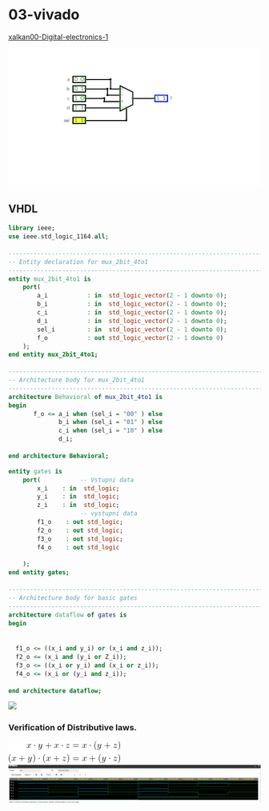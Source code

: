# 03-vivado
[xalkan00-Digital-electronics-1](https://github.com/xalkan00/Digital-electronics-1)

<img src="https://github.com/xalkan00/Digital-electronics-1/blob/main/Labs/03-vivado/image/mux.png" /> 

## VHDL
```VHDL
library ieee;
use ieee.std_logic_1164.all;

------------------------------------------------------------------------
-- Entity declaration for mux_2bit_4to1
------------------------------------------------------------------------
entity mux_2bit_4to1 is
    port(
        a_i           : in  std_logic_vector(2 - 1 downto 0);
		b_i           : in  std_logic_vector(2 - 1 downto 0);
		c_i           : in  std_logic_vector(2 - 1 downto 0);
		d_i           : in  std_logic_vector(2 - 1 downto 0);
		sel_i         : in  std_logic_vector(2 - 1 downto 0);
        f_o           : out std_logic_vector(2 - 1 downto 0)     
    );
end entity mux_2bit_4to1;

------------------------------------------------------------------------
-- Architecture body for mux_2bit_4to1
------------------------------------------------------------------------
architecture Behavioral of mux_2bit_4to1 is
begin
       f_o <= a_i when (sel_i = "00" ) else
              b_i when (sel_i = "01" ) else
              c_i when (sel_i = "10" ) else
              d_i;

end architecture Behavioral;

```


``` VHDL
entity gates is
    port(           -- Vstupni data
        x_i    : in  std_logic;         
        y_i    : in  std_logic;         
        z_i    : in  std_logic;    
        			-- vystupni data
        f1_o    : out std_logic;
        f2_o    : out std_logic;
        f3_o    : out std_logic;
        f4_o    : out std_logic
       
    );
end entity gates;

------------------------------------------------------------------------
-- Architecture body for basic gates
------------------------------------------------------------------------
architecture dataflow of gates is
begin
 
  
  f1_o <= ((x_i and y_i) or (x_i and z_i));
  f2_o <= (x_i and (y_i or Z_i));
  f3_o <= ((x_i or y_i) and (x_i or z_i));
  f4_o <= (x_i or (y_i and z_i));

end architecture dataflow;
```

<img src="https://github.com/xalkan00/Digital-electronics-1/blob/main/Labs/01-gates/Obrazky/Snímek%20obrazovky%202021-02-16%20105325.png" /> 




 

### Verification of Distributive laws.

<img src="https://github.com/xalkan00/Digital-electronics-1/blob/main/Labs/01-gates/Obrazky/x.png"/>




<img src="https://github.com/xalkan00/Digital-electronics-1/blob/main/Labs/01-gates/Obrazky/fx.png" />
